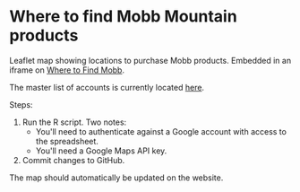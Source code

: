 # Where to find Mobb Mountain products
Leaflet map showing locations to purchase Mobb products. Embedded in an iframe on [Where to Find Mobb](https://mobbmountain.com/where-to-find-mobb).

The master list of accounts is currently located [here](https://docs.google.com/spreadsheets/d/1PmbShY8hdUBKz3PJPfVD_OTJNzTdHUrmx_xfeWy0GOM/edit?gid=0#gid=0).

Steps:
1. Run the R script. Two notes:
   * You'll need to authenticate against a Google account with access to the spreadsheet.
   * You'll need a Google Maps API key.
2. Commit changes to GitHub. 

The map should automatically be updated on the website.  